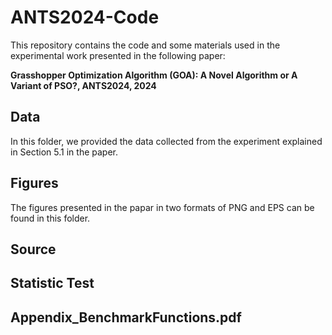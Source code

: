 # ANTS2024-Code

This repository contains the code and some materials used in the experimental work presented in the following paper:

**Grasshopper Optimization Algorithm (GOA): A Novel Algorithm or A Variant of PSO?, ANTS2024, 2024**

## Data

In this folder, we provided the data collected from the experiment explained in Section 5.1 in the paper.

## Figures

The figures presented in the papar in two formats of PNG and EPS can be found in this folder.

## Source


## Statistic Test


## Appendix_BenchmarkFunctions.pdf
